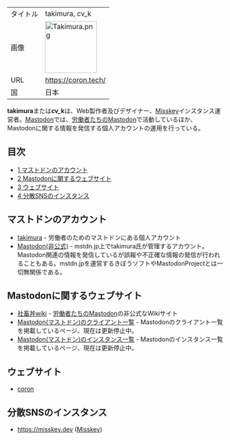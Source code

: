 <div>

|          |                                                                                                                                           |
|----------|-------------------------------------------------------------------------------------------------------------------------------------------|
| タイトル | takimura, cv_k                                                                                                                            |
| 画像     | [<img src="/images/3/30/Takimura.png" width="120" height="120" alt="Takimura.png" />](/%E3%83%95%E3%82%A1%E3%82%A4%E3%83%AB:Takimura.png) |
| URL      | <a href="https://coron.tech/" rel="nofollow">https://coron.tech/</a>                                                                      |
| 国       | 日本                                                                                                                                      |

  
**takimura**または**cv_k**は、Web製作者及びデザイナー、[Misskey](/Misskey "Misskey")インスタンス運営者。[Mastodon](/Mastodon "Mastodon")では、[労働者たちのMastodon](/%E5%8A%B4%E5%83%8D%E8%80%85%E3%81%9F%E3%81%A1%E3%81%AEMastodon "労働者たちのMastodon")で活動しているほか、Mastodonに関する情報を発信する個人アカウントの運用を行っている。

<div>

<div lang="ja" dir="ltr">

## 目次

</div>

-   [1 マストドンのアカウント](#.E3.83.9E.E3.82.B9.E3.83.88.E3.83.89.E3.83.B3.E3.81.AE.E3.82.A2.E3.82.AB.E3.82.A6.E3.83.B3.E3.83.88)
-   [2 Mastodonに関するウェブサイト](#Mastodon.E3.81.AB.E9.96.A2.E3.81.99.E3.82.8B.E3.82.A6.E3.82.A7.E3.83.96.E3.82.B5.E3.82.A4.E3.83.88)
-   [3 ウェブサイト](#.E3.82.A6.E3.82.A7.E3.83.96.E3.82.B5.E3.82.A4.E3.83.88)
-   [4 分散SNSのインスタンス](#.E5.88.86.E6.95.A3SNS.E3.81.AE.E3.82.A4.E3.83.B3.E3.82.B9.E3.82.BF.E3.83.B3.E3.82.B9)

</div>

## マストドンのアカウント

-   <a href="https://mstdn-workers.com/@cv_k" rel="nofollow">takimura</a> - 労働者のためのマストドンにある個人アカウント
-   <a href="https://mstdn.jp/@mastodon" rel="nofollow">Mastodon(非公式)</a> - mstdn.jp上でtakimura氏が管理するアカウント。Mastodon関連の情報を発信しているが誤報や不正確な情報の発信が行われることもある。mstdn.jpを運営するきぼうソフトやMastodonProjectとは一切無関係である。

## Mastodonに関するウェブサイト

-   <a href="https://mstdn-workers.coron.tech/" rel="nofollow">社畜丼wiki</a> - [労働者たちのMastodon](/%E5%8A%B4%E5%83%8D%E8%80%85%E3%81%9F%E3%81%A1%E3%81%AEMastodon "労働者たちのMastodon")の非公式なWikiサイト
-   [Mastodon(マストドン)のクライアント一覧](/Mastodon(%E3%83%9E%E3%82%B9%E3%83%88%E3%83%89%E3%83%B3)%E3%81%AE%E3%82%A4%E3%83%B3%E3%82%B9%E3%82%BF%E3%83%B3%E3%82%B9%E4%B8%80%E8%A6%A7_(coron) "Mastodon(マストドン)のインスタンス一覧 (coron)") - Mastodonのクライアント一覧を掲載しているページ、現在は更新停止中。
-   <a href="https://coron.tech/mastodon/instance/" rel="nofollow">Mastodon(マストドン)のインスタンス一覧</a> - Mastodonのインスタンス一覧を掲載しているページ、現在は更新停止中。

## ウェブサイト

-   <a href="https://coron.tech/" rel="nofollow">coron</a>

## 分散SNSのインスタンス

-   <a href="https://misskey.dev" rel="nofollow">https://misskey.dev</a> ([Misskey](/Misskey "Misskey"))

</div>
